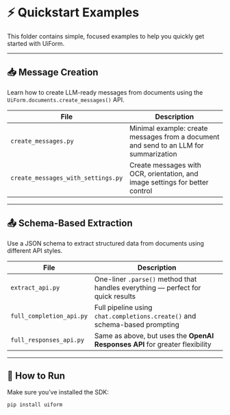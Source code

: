 # ⚡ Quickstart Examples

This folder contains simple, focused examples to help you quickly get started with UiForm.

---

## 📥 Message Creation

Learn how to create LLM-ready messages from documents using the `UiForm.documents.create_messages()` API.

| File | Description |
|------|-------------|
| `create_messages.py` | Minimal example: create messages from a document and send to an LLM for summarization |
| `create_messages_with_settings.py` | Create messages with OCR, orientation, and image settings for better control |

---

## 📤 Schema-Based Extraction

Use a JSON schema to extract structured data from documents using different API styles.

| File | Description |
|------|-------------|
| `extract_api.py` | One-liner `.parse()` method that handles everything — perfect for quick results |
| `full_completion_api.py` | Full pipeline using `chat.completions.create()` and schema-based prompting |
| `full_responses_api.py` | Same as above, but uses the **OpenAI Responses API** for greater flexibility |

---

## 🧪 How to Run

Make sure you’ve installed the SDK:

```bash
pip install uiform
